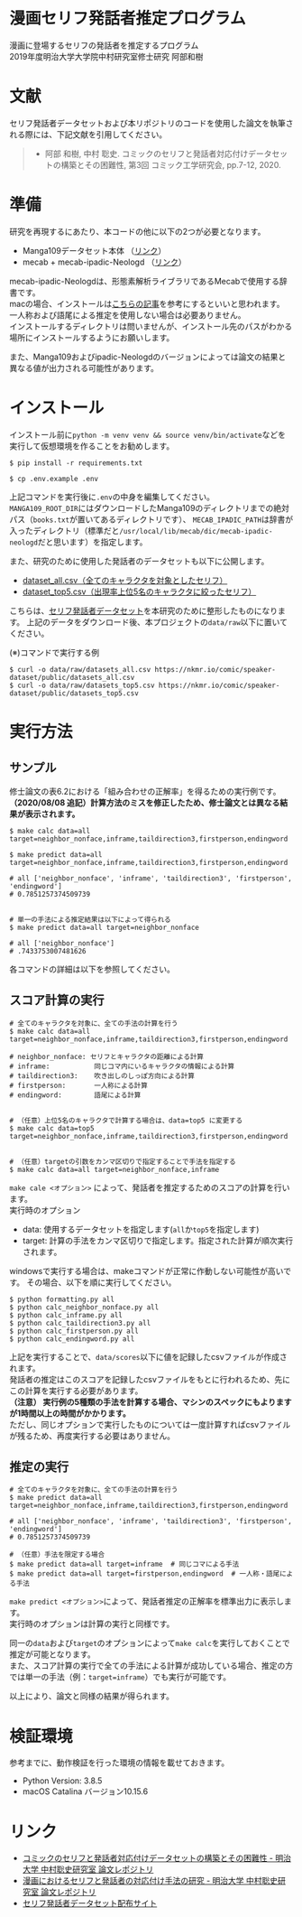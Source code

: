 漫画セリフ発話者推定プログラム
====

漫画に登場するセリフの発話者を推定するプログラム  
2019年度明治大学大学院中村研究室修士研究 阿部和樹

# 文献

セリフ発話者データセットおよび本リポジトリのコードを使用した論文を執筆される際には、下記文献を引用してください。

> - 阿部 和樹, 中村 聡史. コミックのセリフと発話者対応付けデータセットの構築とその困難性, 第3回 コミック工学研究会, pp.7-12, 2020.

# 準備

研究を再現するにあたり、本コードの他に以下の2つが必要となります。
- Manga109データセット本体 （[リンク](http://www.manga109.org/ja/download.html)）
- mecab + mecab-ipadic-Neologd （[リンク](https://github.com/neologd/mecab-ipadic-neologd/blob/master/README.ja.md)）

mecab-ipadic-Neologdは、形態素解析ライブラリであるMecabで使用する辞書です。  
macの場合、インストールは[こちらの記事](https://qiita.com/taroc/items/b9afd914432da08dafc8)を参考にするといいと思われます。
一人称および語尾による推定を使用しない場合は必要ありません。  
インストールするディレクトリは問いませんが、インストール先のパスがわかる場所にインストールするようにお願いします。

また、Manga109およびipadic-Neologdのバージョンによっては論文の結果と異なる値が出力される可能性があります。

# インストール

インストール前に`python -m venv venv && source venv/bin/activate`などを実行して仮想環境を作ることをお勧めします。

```Shell
$ pip install -r requirements.txt

$ cp .env.example .env

```

上記コマンドを実行後に`.env`の中身を編集してください。  
`MANGA109_ROOT_DIR`にはダウンロードしたManga109のディレクトリまでの絶対パス（`books.txt`が置いてあるディレクトリです）、
`MECAB_IPADIC_PATH`は辞書が入ったディレクトリ（標準だと`/usr/local/lib/mecab/dic/mecab-ipadic-neologd`だと思います）を指定します。

また、研究のために使用した発話者のデータセットも以下に公開します。  
- [dataset_all.csv（全てのキャラクタを対象としたセリフ）](https://nkmr.io/comic/speaker-dataset/public/datasets_all.csv)
- [dataset_top5.csv（出現率上位5名のキャラクタに絞ったセリフ）](https://nkmr.io/comic/speaker-dataset/public/datasets_top5.csv)

こちらは、[セリフ発話者データセット](https://nkmr.io/comic/speaker-dataset/)を本研究のために整形したものになります。
上記のデータをダウンロード後、本プロジェクトの`data/raw`以下に置いてください。

(※)コマンドで実行する例
```Shell
$ curl -o data/raw/datasets_all.csv https://nkmr.io/comic/speaker-dataset/public/datasets_all.csv
$ curl -o data/raw/datasets_top5.csv https://nkmr.io/comic/speaker-dataset/public/datasets_top5.csv
```

# 実行方法

## サンプル
修士論文の表6.2における「組み合わせの正解率」を得るための実行例です。  
**（2020/08/08 追記）計算方法のミスを修正したため、修士論文とは異なる結果が表示されます。**
```Shell
$ make calc data=all target=neighbor_nonface,inframe,taildirection3,firstperson,endingword

$ make predict data=all target=neighbor_nonface,inframe,taildirection3,firstperson,endingword

# all ['neighbor_nonface', 'inframe', 'taildirection3', 'firstperson', 'endingword']
# 0.7851257374509739


# 単一の手法による推定結果は以下によって得られる
$ make predict data=all target=neighbor_nonface

# all ['neighbor_nonface']
# .7433753007481626

```

各コマンドの詳細は以下を参照してください。

## スコア計算の実行

```Shell
# 全てのキャラクタを対象に、全ての手法の計算を行う
$ make calc data=all target=neighbor_nonface,inframe,taildirection3,firstperson,endingword

# neighbor_nonface: セリフとキャラクタの距離による計算
# inframe:           同じコマ内にいるキャラクタの情報による計算
# taildirection3:    吹き出しのしっぽ方向による計算
# firstperson:       一人称による計算
# endingword:        語尾による計算


# （任意）上位5名のキャラクタで計算する場合は、data=top5 に変更する
$ make calc data=top5 target=neighbor_nonface,inframe,taildirection3,firstperson,endingword


# （任意）targetの引数をカンマ区切りで指定することで手法を指定する
$ make calc data=all target=neighbor_nonface,inframe

```

`make cale <オプション>` によって、発話者を推定するためのスコアの計算を行います。  
実行時のオプション
- data: 使用するデータセットを指定します(`all`か`top5`を指定します)
- target: 計算の手法をカンマ区切りで指定します。指定された計算が順次実行されます。

windowsで実行する場合は、makeコマンドが正常に作動しない可能性が高いです。
その場合、以下を順に実行してください。
```Shell
$ python formatting.py all
$ python calc_neighbor_nonface.py all
$ python calc_inframe.py all
$ python calc_taildirection3.py all
$ python calc_firstperson.py all
$ python calc_endingword.py all

```

上記を実行することで、`data/scores`以下に値を記録したcsvファイルが作成されます。  
発話者の推定はこのスコアを記録したcsvファイルをもとに行われるため、先にこの計算を実行する必要があります。  
**（注意） 実行例の5種類の手法を計算する場合、マシンのスペックにもよりますが1時間以上の時間がかかります。**  
ただし、同じオプションで実行したものについては一度計算すればcsvファイルが残るため、再度実行する必要はありません。

## 推定の実行

```Shell
# 全てのキャラクタを対象に、全ての手法の計算を行う
$ make predict data=all target=neighbor_nonface,inframe,taildirection3,firstperson,endingword

# all ['neighbor_nonface', 'inframe', 'taildirection3', 'firstperson', 'endingword']
# 0.7851257374509739

# （任意）手法を限定する場合
$ make predict data=all target=inframe  # 同じコマによる手法
$ make predict data=all target=firstperson,endingword  # 一人称・語尾による手法

```

`make predict <オプション>`によって、発話者推定の正解率を標準出力に表示します。  
実行時のオプションは計算の実行と同様です。

同一の`data`および`target`のオプションによって`make calc`を実行しておくことで推定が可能となります。  
また、スコア計算の実行で全ての手法による計算が成功している場合、推定の方では単一の手法（例：`target=inframe`）でも実行が可能です。

以上により、論文と同様の結果が得られます。

# 検証環境

参考までに、動作検証を行った環境の情報を載せておきます。

- Python Version: 3.8.5
- macOS Catalina バージョン10.15.6

# リンク

- [コミックのセリフと発話者対応付けデータセットの構築とその困難性 - 明治大学 中村聡史研究室 論文レポジトリ](https://dl.nkmr-lab.org/papers/240)
- [漫画におけるセリフと発話者の対応付け手法の研究 - 明治大学 中村聡史研究室 論文レポジトリ](https://dl.nkmr-lab.org/papers/227)
- [セリフ発話者データセット配布サイト](https://nkmr.io/comic/speaker-dataset/)
